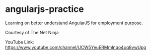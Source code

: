 ﻿# angularjs-practice

Learning on better understand AngularJS for employment purpose.

Courtesy of The Net Ninja

YouTube Link:
https://www.youtube.com/channel/UCW5YeuERMmlnqo4oq8vwUpg
